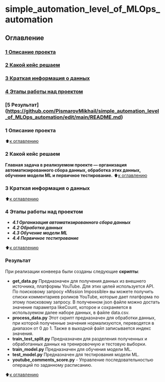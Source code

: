# simple_automation_level_of_MLOps_automation

## Оглавление
### [1 Описание проекта](https://github.com/PismarovMikhail/simple_automation_level_of_MLOps_automation/edit/main/README.md)
### [2 Какой кейс решаем](https://github.com/PismarovMikhail/simple_automation_level_of_MLOps_automation/edit/main/README.md)
### [3 Краткая информация о данных](https://github.com/PismarovMikhail/simple_automation_level_of_MLOps_automation/edit/main/README.md)
### [4 Этапы работы над проектом](https://github.com/PismarovMikhail/simple_automation_level_of_MLOps_automation/edit/main/README.md)
### [5 Результат] (https://github.com/PismarovMikhail/simple_automation_level_of_MLOps_automation/edit/main/README.md)

### 1 Описание проекта


:arrow_up:[к оглавлению](https://github.com/PismarovMikhail/simple_automation_level_of_MLOps_automation/tree/main/README.md#Оглавление)

### 2 Какой кейс решаем

**Главная задача в реализуемом проекте — организация автоматизированного сбора данных, обработка этих данных, обучение модели ML и первичное тестирование.**
:arrow_up:[к оглавлению](https://github.com/PismarovMikhail/simple_automation_level_of_MLOps_automation/tree/main/README.md#Оглавление)

### 3 Краткая информация о данных



:arrow_up:[к оглавлению](https://github.com/PismarovMikhail/simple_automation_level_of_MLOps_automation/tree/main/README.md#Оглавление)

### 4 Этапы работы над проектом

- ***4.1 Организация автоматизированного сбора данных***
- ***4.2 Обработка данных***
- ***4.3 Обучение модели ML***
- ***4.4 Первичное теститрование***


:arrow_up:[к оглавлению](https://github.com/PismarovMikhail/simple_automation_level_of_MLOps_automation/tree/main/README.md#Оглавление)

### Результат


При реализации конвеера были созданы следующие **скрипты**:
- **get_data.py** Предназначен для получения данных из внешнего источника, платформы YouTube. Для этих целей используется API. По поисковому запросу «Mission Impossible» вы можете получить списки комментариев роликов YouTube, которые дает платформа по этому поисковому запросу. В полученном json файле можно достать значение параметра likeCount, которое и сохраняется в используемом далее наборе данных, в файле data.csv.
- **process_data.py** Этот скрипт предназначен для обработки данных, при которой полученные значения нормализуются, переводятся в диапазон от 0 до 1. Также в выходной файл записывается индекс значения.
- **train_test_split.py** Предназначен для разделения полученных и обработанных данных на тренировочную и тестовую выборки.
- **train_model.py** Предназначен для обучения модели ML.
- **test_model.py** Предназначен для тестирования модели ML.
- **youtube_comments_score.py** - Управление последовательностью операций по заданному расписанию.


:arrow_up:[к оглавлению](https://github.com/PismarovMikhail/simple_automation_level_of_MLOps_automation/tree/main/README.md#Оглавление)

